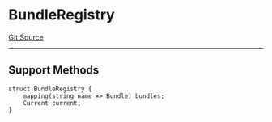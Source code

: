 # BundleRegistry
[Git Source](https://github.com/metacontract/mc/blob/8438d83ed04f942f1b69f22b0cb556723d88a8f9/resources/devkit/api-reference/registry/BundleRegistry.sol)

---------------------
Support Methods
-----------------------


```solidity
struct BundleRegistry {
    mapping(string name => Bundle) bundles;
    Current current;
}
```

